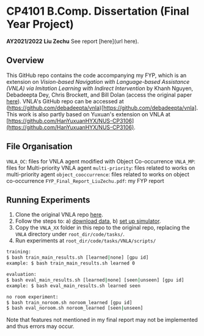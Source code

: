 # CP4101 B.Comp. Dissertation (Final Year Project)
**AY2021/2022**
**Liu Zechu**
See report [here](url here).

## Overview
This GitHub repo contains the code accompanying my FYP, which is an extension on _Vision-based Navigation with Language-based Assistance (VNLA) via Imitation Learning with Indirect Intervention_ by Khanh Nguyen, Debadeepta Dey, Chris Brockett, and Bill Dolan (access the original paper [here](1812.04155)). VNLA's GitHub repo can be accessed at (https://github.com/debadeepta/vnla)[https://github.com/debadeepta/vnla]. This work is also partly based on Yuxuan's extension on VNLA at [https://github.com/HanYuxuanHYX/NUS-CP3106](https://github.com/HanYuxuanHYX/NUS-CP3106).

## File Organisation
`VNLA_OC`: files for VNLA agent modified with Object Co-occurrence
`VNLA_MP`: files for Multi-priority VNLA agent
`multi-priority`: files related to works on multi-priority agent
`object_cooccurrence`: files related to works on object co-occurrence
`FYP_Final_Report_LiuZechu.pdf`: my FYP report

## Running Experiments
1. Clone the original VNLA repo [here](https://github.com/debadeepta/vnla).
2. Follow the steps to:
a) [download data](https://github.com/debadeepta/vnla/tree/master/data),
b) [set up simulator](https://github.com/debadeepta/vnla/tree/master/code).
3. Copy the `VNLA_XX` folder in this repo to the original repo, replacing the `VNLA` directory under `root_dir/code/tasks/`.
4. Run experiments at `root_dir/code/tasks/VNLA/scripts/`

```bash
training:
$ bash train_main_results.sh [learned|none] [gpu id]
example: $ bash train_main_results.sh learned 0

evaluation:
$ bash eval_main_results.sh [learned|none] [seen|unseen] [gpu id]
example: $ bash eval_main_results.sh learned seen

no room experiment:
$ bash train_noroom.sh noroom_learned [gpu id]
$ bash eval_noroom.sh noroom_learned [seen|unseen]
```
Note that features not mentioned in my final report may not be implemented and thus errors may occur.

